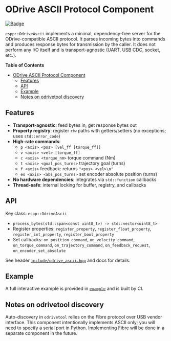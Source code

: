 # ODrive ASCII Protocol Component

[![Badge](https://components.espressif.com/components/espp/odrive_ascii/badge.svg)](https://components.espressif.com/components/espp/odrive_ascii)

`espp::OdriveAscii` implements a minimal, dependency-free server for the ODrive-compatible ASCII protocol. It parses incoming bytes into commands and produces response bytes for transmission by the caller. It does not perform any I/O itself and is transport-agnostic (UART, USB CDC, socket, etc.).

<!-- markdown-toc start - Don't edit this section. Run M-x markdown-toc-refresh-toc -->
**Table of Contents**

- [ODrive ASCII Protocol Component](#odrive-ascii-protocol-component)
  - [Features](#features)
  - [API](#api)
  - [Example](#example)
  - [Notes on odrivetool discovery](#notes-on-odrivetool-discovery)

<!-- markdown-toc end -->

## Features

- **Transport-agnostic**: feed bytes in, get response bytes out
- **Property registry**: register `r`/`w` paths with getters/setters (no exceptions; uses `std::error_code`)
- **High-rate commands**:
  - `p <axis> <pos> [vel_ff [torque_ff]]`
  - `v <axis> <vel> [torque_ff]`
  - `c <axis> <torque_nm>` torque command (Nm)
  - `t <axis> <goal_pos_turns>` trajectory goal (turns)
  - `f <axis>` feedback: returns `"<pos> <vel>\n"`
  - `es <axis> <abs_pos_turns>` set encoder absolute position (turns)
- **No hardware dependencies**: integrates via `std::function` callbacks
- **Thread-safe**: internal locking for buffer, registry, and callbacks

## API

Key class: `espp::OdriveAscii`
- `process_bytes(std::span<const uint8_t>) -> std::vector<uint8_t>`
- Register properties: `register_property`, `register_float_property`, `register_int_property`, `register_bool_property`
- Set callbacks: `on_position_command`, `on_velocity_command`, `on_torque_command`, `on_trajectory_command`, `on_feedback_request`, `on_encoder_set_absolute`

See header [`include/odrive_ascii.hpp`](./include/odrive_ascii.hpp) and docs for details.

## Example

A full interactive example is provided in [`example`](./example) and is built by CI.

## Notes on odrivetool discovery

Auto-discovery in `odrivetool` relies on the Fibre protocol over USB vendor interface. This component intentionally implements ASCII only; you will need to specify a serial port in Python. Implementing Fibre will be done in a separate component in the future.
